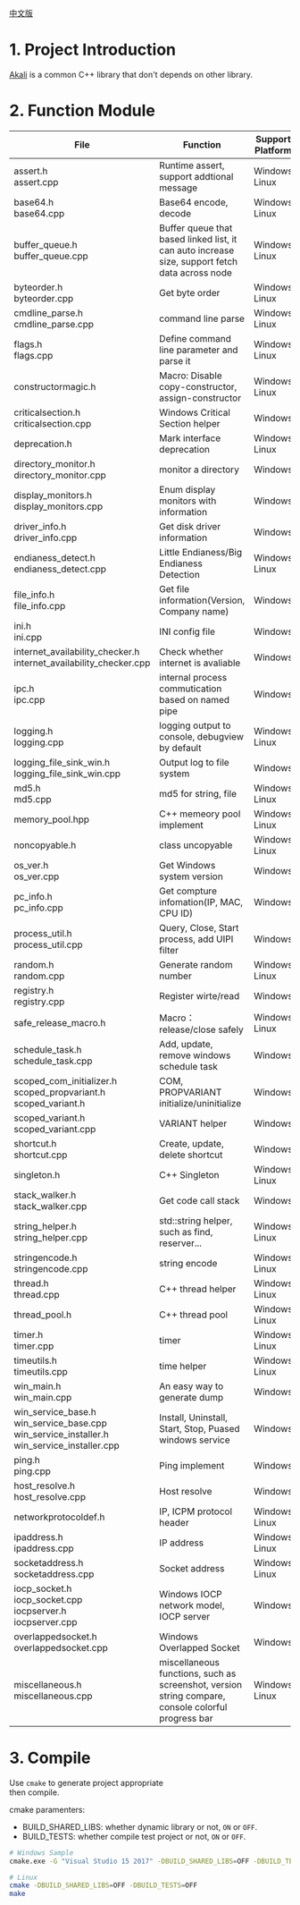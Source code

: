 [中文版](README_ch.md)
# 1. Project Introduction
[Akali](https://github.com/winsoft666/Akali) is a common C++ library that don't depends on other library.

# 2. Function Module
|File|Function|Support Platform|
|---|---|---|
|assert.h <br/>assert.cpp|Runtime assert, support addtional message|Windows <br/> Linux|
|base64.h <br/> base64.cpp|Base64 encode, decode|Windows <br/> Linux|
|buffer_queue.h <br/> buffer_queue.cpp|Buffer queue that based linked list, it can auto increase size, support fetch data across node|Windows <br/> Linux|
|byteorder.h <br/> byteorder.cpp|Get byte order|Windows <br/> Linux|
|cmdline_parse.h <br/> cmdline_parse.cpp|command line parse|Windows <br/> Linux|
|flags.h <br/> flags.cpp|Define command line parameter and parse it|Windows <br/> Linux|
|constructormagic.h|Macro: Disable copy-constructor, assign-constructor|Windows <br/> Linux|
|criticalsection.h <br/> criticalsection.cpp|Windows Critical Section helper|Windows|
|deprecation.h|Mark interface deprecation|Windows <br/> Linux|
|directory_monitor.h <br/> directory_monitor.cpp|monitor a directory|Windows|
|display_monitors.h <br/> display_monitors.cpp|Enum display monitors with information|Windows|
|driver_info.h <br/> driver_info.cpp|Get disk driver information|Windows|
|endianess_detect.h <br/> endianess_detect.cpp|Little Endianess/Big Endianess Detection|Windows <br/> Linux|
|file_info.h <br/> file_info.cpp|Get file information(Version, Company name)|Windows|
|ini.h <br/> ini.cpp|INI config file|Windows|
|internet_availability_checker.h <br/> internet_availability_checker.cpp|Check whether internet is avaliable|Windows|
|ipc.h <br/> ipc.cpp|internal process commutication based on named pipe|Windows|
|logging.h <br/> logging.cpp|logging output to console, debugview by default|Windows <br/> Linux|
|logging_file_sink_win.h <br/> logging_file_sink_win.cpp|Output log to file system|Windows|
|md5.h <br/> md5.cpp|md5 for string, file|Windows <br/> Linux|
|memory_pool.hpp|C++ memeory pool implement|Windows <br/> Linux|
|noncopyable.h|class uncopyable|Windows <br/> Linux|
|os_ver.h <br/> os_ver.cpp|Get Windows system version|Windows|
|pc_info.h <br/> pc_info.cpp|Get compture infomation(IP, MAC, CPU ID)|Windows|
|process_util.h <br/> process_util.cpp|Query, Close, Start process, add UIPI filter|Windows|
|random.h <br/> random.cpp|Generate random number|Windows <br/> Linux|
|registry.h <br/> registry.cpp|Register wirte/read|Windows|
|safe_release_macro.h|Macro：release/close safely|Windows <br/> Linux|
|schedule_task.h <br/> schedule_task.cpp|Add, update, remove windows schedule task|Windows|
|scoped_com_initializer.h <br/> scoped_propvariant.h <br/> scoped_variant.h|COM, PROPVARIANT initialize/uninitialize|Windows|
|scoped_variant.h <br/> scoped_variant.cpp|VARIANT helper|Windows|
|shortcut.h <br/> shortcut.cpp|Create, update, delete shortcut|Windows|
|singleton.h|C++ Singleton|Windows <br/> Linux|
|stack_walker.h <br/> stack_walker.cpp|Get code call stack|Windows|
|string_helper.h <br/> string_helper.cpp|std::string helper, such as find, reserver...|Windows <br/> Linux|
|stringencode.h <br/> stringencode.cpp|string encode|Windows <br/> Linux|
|thread.h <br/> thread.cpp|C++ thread helper|Windows <br/> Linux|
|thread_pool.h|C++ thread pool|Windows <br/> Linux|
|timer.h <br/> timer.cpp|timer|Windows <br/> Linux|
|timeutils.h <br/> timeutils.cpp|time helper|Windows <br/> Linux|
|win_main.h <br/> win_main.cpp|An easy way to generate dump|Windows|
|win_service_base.h <br/> win_service_base.cpp <br/> win_service_installer.h <br/> win_service_installer.cpp|Install, Uninstall, Start, Stop, Puased windows service|Windows|
|ping.h <br/> ping.cpp|Ping implement|Windows|
|host_resolve.h <br/> host_resolve.cpp|Host resolve|Windows|
|networkprotocoldef.h|IP, ICPM protocol header|Windows <br/> Linux|
|ipaddress.h <br/> ipaddress.cpp|IP address|Windows <br/> Linux|
|socketaddress.h <br/> socketaddress.cpp|Socket address|Windows <br/> Linux|
|iocp_socket.h <br/> iocp_socket.cpp <br/> iocpserver.h <br/> iocpserver.cpp|Windows IOCP network model, IOCP server|Windows|
|overlappedsocket.h <br/> overlappedsocket.cpp|Windows Overlapped Socket|Windows|
|miscellaneous.h <br/> miscellaneous.cpp|miscellaneous functions, such as screenshot, version string compare, console colorful progress bar|Windows <br/> Linux|

# 3. Compile
Use `cmake` to generate project appropriate <br/> then compile.

cmake paramenters:

- BUILD_SHARED_LIBS: whether dynamic library or not, `ON` or `OFF`.
- BUILD_TESTS: whether compile test project or not, `ON` or `OFF`.

```bash
# Windows Sample
cmake.exe -G "Visual Studio 15 2017" -DBUILD_SHARED_LIBS=OFF -DBUILD_TESTS=OFF -S %~dp0 -B %~dp0build

# Linux
cmake -DBUILD_SHARED_LIBS=OFF -DBUILD_TESTS=OFF
make
```